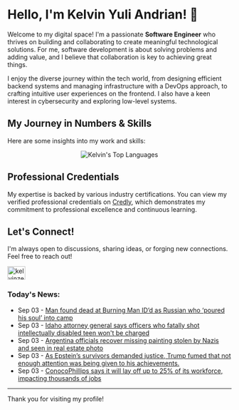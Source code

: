# Hello, I'm Kelvin Yuli Andrian! 👋

Welcome to my digital space! I'm a passionate **Software Engineer** who thrives on building and collaborating to create meaningful technological solutions. For me, software development is about solving problems and adding value, and I believe that collaboration is key to achieving great things.

I enjoy the diverse journey within the tech world, from designing efficient backend systems and managing infrastructure with a DevOps approach, to crafting intuitive user experiences on the frontend. I also have a keen interest in cybersecurity and exploring low-level systems.

## My Journey in Numbers & Skills

Here are some insights into my work and skills:

<p align="center">
  <img src="https://github-readme-stats.vercel.app/api/top-langs/?username=kelvinzer0&layout=compact&theme=radical" alt="Kelvin's Top Languages" />
</p>

## Professional Credentials

My expertise is backed by various industry certifications. You can view my verified professional credentials on [Credly](https://www.credly.com/users/kelvin-yuli-andrian/badges), which demonstrates my commitment to professional excellence and continuous learning.

## Let's Connect!

I'm always open to discussions, sharing ideas, or forging new connections. Feel free to reach out!

<p align="left">
    <a href="https://linkedin.com/in/kelvinzero" target="blank"><img align="center" src="https://cdn.jsdelivr.net/npm/simple-icons@3.0.1/icons/linkedin.svg" alt="kelvinzero" height="30" width="40" /></a>
</p>

### Today's News:

<!-- feed start -->
- Sep 03 - [Man found dead at Burning Man ID’d as Russian who ‘poured his soul’ into camp](https://www.yahoo.com/news/articles/burning-man-murder-victim-id-214956838.html)
- Sep 03 - [Idaho attorney general says officers who fatally shot intellectually disabled teen won't be charged](https://www.yahoo.com/news/articles/idaho-attorney-general-says-officers-213031359.html)
- Sep 03 - [Argentina officials recover missing painting stolen by Nazis and seen in real estate photo](https://www.yahoo.com/news/articles/argentina-officials-recover-missing-painting-193830379.html)
- Sep 03 - [As Epstein’s survivors demanded justice, Trump fumed that not enough attention was being given to his achievements.](https://www.yahoo.com/news/videos/epstein-survivors-demanded-justice-trump-191655988.html)
- Sep 03 - [ConocoPhillips says it will lay off up to 25% of its workforce, impacting thousands of jobs](https://finance.yahoo.com/news/conocophillips-says-lay-off-25-190330678.html)
<!-- feed end -->

---

Thank you for visiting my profile!
